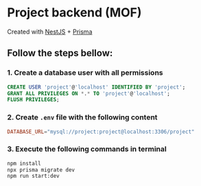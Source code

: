 # Project backend (MOF)

Created with [NestJS](https://nestjs.com) + [Prisma](https://prisma.io)

## Follow the steps bellow:

### 1. Create a database user with all permissions
```SQL
CREATE USER 'project'@'localhost' IDENTIFIED BY 'project';
GRANT ALL PRIVILEGES ON *.* TO 'project'@'localhost';
FLUSH PRIVILEGES;
```

### 2. Create `.env` file with the following content
```conf
DATABASE_URL="mysql://project:project@localhost:3306/project"
```

### 3. Execute the following commands in terminal
```bash
npm install
npx prisma migrate dev
npm run start:dev
```